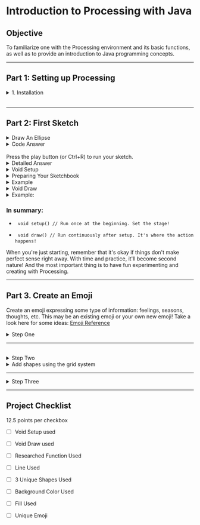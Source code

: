 # Introduction to Processing with Java

## Objective

To familiarize one with the Processing environment and its basic functions, as well as to provide an introduction to Java programming concepts.

---

## Part 1: Setting up Processing

<details>
<summary>1. Installation</summary>

  Download and install the Processing software from <a href="https://processing.org/reference">Processing Reference</a>

  Open the Processing IDE and familiarize yourself with the interface.
</details>
<br>

---

## Part 2: First Sketch

<details>
<summary> Draw An Ellipse </summary>
Research and document how to create a sketch, and record your answer. Next, verify your code below, and define  what each word is doing.
</details>


<details>
<summary>Code Answer</summary>
<img src='circle.png'>
</details>

<br>
Press the play button (or Ctrl+R) to run your sketch.

<details>
<summary>Detailed Answer</summary>
You should see a window with a circle in the center of it. This is because the <pre>
  <code>size(400, 400)</code></pre> function sets the size of the window to be 400x400 pixels, the <pre>
  <code>background(200)</code></pre> function sets the background color to a shade of gray, and the <pre>
  <code>ellipse(200, 200, 50, 50)  </code>
</pre>function draws a circle in the center of the window with a width and height of 50 pixels.
<br>
<pre><code>Void</code></pre> means the function will not return a value
the () is where an argument for the function would go
{} denotes everything that belongs to the function
</details>


<details>
<summary> Void Setup </summary>
<br>
Imagine you have a sketchbook. Before you start drawing, you might prepare your page, decide on the background color, or choose your tools. Once everything is set up, you start drawing, and maybe you keep drawing patterns over and over on the same page.
<br>
<br>
</details>

<details>
<summary>Preparing Your Sketchbook</summary>
<pre><code>void setup()</code></pre>
<br>
In Processing, the function 
<pre><code>void setup()</pre></code>
This is like preparing your sketchbook. It runs once, right at the beginning when you first start your program. Inside void setup(), you can:
<br>
<br>

- Set the size of your canvas using the function
  <pre><code>size()</code></pre> 
- Choose the background color with the function
  <pre><code>background()</code></pre> 
- Initialize variables.
- Load images, fonts, or sounds you want to use later.
- Basically, any initial preparations you need before your main drawing begins.
<br>
</details>


<details><summary>Example</summary>
<pre>
  <code>
  void setup() {
      size(400, 400);          // Set canvas size to 400 pixels by 400 pixels
      background(255, 0, 0);   // Set background color to red
    }
  </code></pre>
</details>


<details>
  <summary> Void Draw </summary>
  <pre><code> void draw()</code></pre>
  <br>
  Continuously Drawing on Your Canvas. The void draw() function is like the act of drawing on that prepared sketchbook page. But there's a twist! Whatever you put inside void     draw() happens over and over again, almost like you're drawing, erasing, and redrawing repeatedly super fast (typically 60 times per second). This makes it perfect for animations, games, or any interactive programs where things change over time.
    <br>
    <br>
    Inside void draw(), you can:
    - Draw shapes (like circles, rectangles, lines, etc.).
    - Check for user inputs (like mouse clicks or key presses).
    - Update positions of objects for animations.
    - Change colors, sizes, or any other properties of your drawings.
  <br>
  <br>
</details> 

<details>
  <summary>Example:</summary>
  <br>
  <pre>
    <code>
    void draw() {
      background(220);         // Set a gray background every frame
      ellipse(mouseX, mouseY, 50, 50);  // Draw a circle at the mouse position
    }
    </code>
  </pre>
    Give the code example a try!
  <br>
  Here, the ellipse() function draws a circle. The 
  <pre> <code> mouseX and mouseY</code></pre> 
  are special variables that always store the current position of the mouse. Since draw() is running over and over, the circle will appear to follow your mouse as you move it around the canvas!
  <br>
</details>


### In summary:

- <pre><code> void setup() // Run once at the beginning. Set the stage! </code></pre>
- <pre><code> void draw() // Run continuously after setup. It's where the action happens!</code></pre> 

When you're just starting, remember that it's okay if things don't make perfect sense right away. With time and practice, it'll become second nature! And the most important thing is to have fun experimenting and creating with Processing.
<br>

---

## Part 3. Create an Emoji

Create an emoji expressing some type of information: feelings, seasons, thoughts, etc. This may be an existing emoji or your own new emoji! Take a look here for some ideas: <a href="https://emojipedia.org/" width="700" height="600">Emoji Reference</a>
<br>

<details>
<summary>Step One</summary>
1. Set the canvas size, background color, and shape color:
<br>
<img src="ellipse.png" alt="meow" width="500" height="400">
</details>

---

<br>
<details>
<summary>Step Two</summary> 
<br>
Use geometry to create the face 
<img src="color.png" alt="meow" width="700" height="600">
<br>
</details>


<details>
  <summary> Add shapes using the grid system</summary>
<img src="shape.png" alt="meow" width="700" height="600">
</details>

--- 
<details>
<summary>Step Three</summary>
3. Use Documentation to pick one new function to use in your assignment:
   <a href="https://processing.org/reference"> Processing Documentation </a>
</details>

--- 

## Project Checklist
12.5 points per checkbox
  
- [ ] Void Setup used
- [ ] Void Draw used
- [ ] Researched Function Used
- [ ] Line Used
- [ ] 3 Unique Shapes Used
- [ ] Background Color Used
- [ ] Fill Used
- [ ] Unique Emoji

